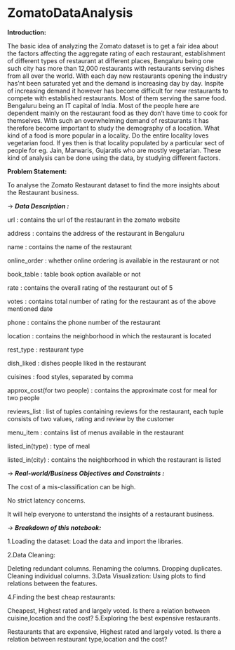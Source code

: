 # ZomatoDataAnalysis

**Introduction:**

The basic idea of analyzing the Zomato dataset is to get a fair idea about the factors affecting the aggregate rating of each restaurant, establishment of different types of restaurant at different places, Bengaluru being one such city has more than 12,000 restaurants with restaurants serving dishes from all over the world. With each day new restaurants opening the industry has’nt been saturated yet and the demand is increasing day by day. Inspite of increasing demand it however has become difficult for new restaurants to compete with established restaurants. Most of them serving the same food. Bengaluru being an IT capital of India. Most of the people here are dependent mainly on the restaurant food as they don’t have time to cook for themselves. With such an overwhelming demand of restaurants it has therefore become important to study the demography of a location. What kind of a food is more popular in a locality. Do the entire locality loves vegetarian food. If yes then is that locality populated by a particular sect of people for eg. Jain, Marwaris, Gujaratis who are mostly vegetarian. These kind of analysis can be done using the data, by studying different factors.

**Problem Statement:**

To analyse the Zomato Restaurant dataset to find the more insights about the Restaurant business.

-> ***Data Description :***

url : contains the url of the restaurant in the zomato website

address : contains the address of the restaurant in Bengaluru

name : contains the name of the restaurant

online_order : whether online ordering is available in the restaurant or not

book_table : table book option available or not

rate : contains the overall rating of the restaurant out of 5

votes : contains total number of rating for the restaurant as of the above mentioned date

phone : contains the phone number of the restaurant

location : contains the neighborhood in which the restaurant is located

rest_type : restaurant type

dish_liked : dishes people liked in the restaurant

cuisines : food styles, separated by comma

approx_cost(for two people) : contains the approximate cost for meal for two people

reviews_list : list of tuples containing reviews for the restaurant, each tuple consists of two values, rating and review by the customer

menu_item : contains list of menus available in the restaurant

listed_in(type) : type of meal

listed_in(city) : contains the neighborhood in which the restaurant is listed

-> ***Real-world/Business Objectives and Constraints :***

The cost of a mis-classification can be high.

No strict latency concerns.

It will help everyone to unterstand the insights of a restaurant business.

-> ***Breakdown of this notebook:***

1.Loading the dataset: Load the data and import the libraries.

2.Data Cleaning:

Deleting redundant columns.
Renaming the columns.
Dropping duplicates.
Cleaning individual columns.
3.Data Visualization: Using plots to find relations between the features.

4.Finding the best cheap restaurants:

Cheapest, Highest rated and largely voted.
Is there a relation between cuisine,location and the cost?
5.Exploring the best expensive restaurants.

Restaurants that are expensive, Highest rated and largely voted.
Is there a relation between restaurant type,location and the cost?
